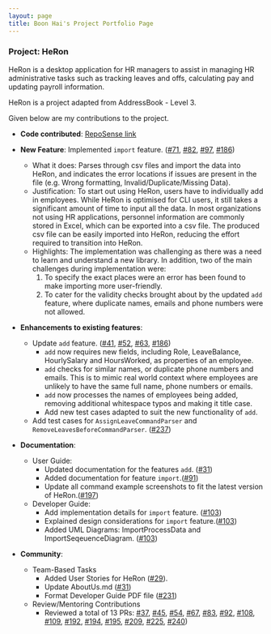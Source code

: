 ```yaml
---
layout: page
title: Boon Hai's Project Portfolio Page
---
```


### Project: HeRon

HeRon is a desktop application for HR managers to assist in managing HR administrative tasks such as tracking leaves and offs, calculating pay and updating payroll information.

HeRon is a project adapted from AddressBook - Level 3.

Given below are my contributions to the project.

* **Code contributed**: [RepoSense link](https://nus-cs2103-ay2122s1.github.io/tp-dashboard/?search=boonhaii&sort=groupTitle&sortWithin=title&timeframe=commit&mergegroup=&groupSelect=groupByRepos&breakdown=true&checkedFileTypes=docs~functional-code~test-code~other&since=2021-09-17)

* **New Feature**: Implemented `import` feature. ([#71](https://github.com/AY2122S1-CS2103T-F11-3/tp/pull/71), [#82](https://github.com/AY2122S1-CS2103T-F11-3/tp/pull/82), [#97](https://github.com/AY2122S1-CS2103T-F11-3/tp/pull/97), [#186](https://github.com/AY2122S1-CS2103T-F11-3/tp/pull/186))
    * What it does: Parses through csv files and import the data into HeRon, and indicates the error locations if issues are present in the file (e.g. Wrong formatting, Invalid/Duplicate/Missing Data).
    * Justification: To start out using HeRon, users have to individually add in employees. While HeRon is optimised for CLI users, it still takes a significant amount of time to input all the data. In most organizations not using HR applications, personnel information are commonly stored in Excel, which can be exported into a csv file. The produced csv file can be easily imported into HeRon, reducing the effort required to transition into HeRon.
    * Highlights: The implementation was challenging as there was a need to learn and understand a new library. In addition, two of the main challenges during implementation were: 
      1. To specify the exact places were an error has been found to make importing more user-friendly.
      2. To cater for the validity checks brought about by the updated `add` feature, where duplicate names, emails and phone numbers were not allowed.

* **Enhancements to existing features**: 
  * Update `add` feature. ([#41](https://github.com/AY2122S1-CS2103T-F11-3/tp/pull/41), [#52](https://github.com/AY2122S1-CS2103T-F11-3/tp/pull/52), [#63](https://github.com/AY2122S1-CS2103T-F11-3/tp/pull/63), [#186](https://github.com/AY2122S1-CS2103T-F11-3/tp/pull/186))
    * `add` now requires new fields, including Role, LeaveBalance, HourlySalary and HoursWorked, as properties of an employee.
    * `add` checks for similar names, or duplicate phone numbers and emails. This is to mimic real world context where employees are unlikely to have the same full name, phone numbers or emails.
    * `add` now processes the names of employees being added, removing additional whitespace typos and making it title case.
    * Add new test cases adapted to suit the new functionality of `add`.
  * Add test cases for `AssignLeaveCommandParser` and `RemoveLeavesBeforeCommandParser`. ([#237](https://github.com/AY2122S1-CS2103T-F11-3/tp/pull/237))

* **Documentation**:
  * User Guide:
    * Updated documentation for the features `add`. ([#31](https://github.com/AY2122S1-CS2103T-F11-3/tp/pull/31))
    * Added documentation for feature `import`.([#91](https://github.com/AY2122S1-CS2103T-F11-3/tp/pull/91))
    * Update all command example screenshots to fit the latest version of HeRon.([#197](https://github.com/AY2122S1-CS2103T-F11-3/tp/pull/197))
  * Developer Guide:
    * Add implementation details for `import` feature. ([#103](https://github.com/AY2122S1-CS2103T-F11-3/tp/pull/103))
    * Explained design considerations for `import` feature.([#103](https://github.com/AY2122S1-CS2103T-F11-3/tp/pull/103))
    * Added UML Diagrams: ImportProcessData and ImportSeqeuenceDiagram. ([#103](https://github.com/AY2122S1-CS2103T-F11-3/tp/pull/103))

* **Community**:
  * Team-Based Tasks
    * Added User Stories for HeRon ([#29](https://github.com/AY2122S1-CS2103T-F11-3/tp/pull/29)).
    * Update AboutUs.md ([#31](https://github.com/AY2122S1-CS2103T-F11-3/tp/pull/31))
    * Format Developer Guide PDF file ([#231](https://github.com/AY2122S1-CS2103T-F11-3/tp/pull/231))
  * Review/Mentoring Contributions
    * Reviewed a total of 13 PRs: [#37](https://github.com/AY2122S1-CS2103T-F11-3/tp/pull/37), [#45](https://github.com/AY2122S1-CS2103T-F11-3/tp/pull/45), [#54](https://github.com/AY2122S1-CS2103T-F11-3/tp/pull/54), [#67](https://github.com/AY2122S1-CS2103T-F11-3/tp/pull/67), [#83](https://github.com/AY2122S1-CS2103T-F11-3/tp/pull/83), [#92](https://github.com/AY2122S1-CS2103T-F11-3/tp/pull/92), [#108](https://github.com/AY2122S1-CS2103T-F11-3/tp/pull/108), [#109](https://github.com/AY2122S1-CS2103T-F11-3/tp/pull/109), [#192](https://github.com/AY2122S1-CS2103T-F11-3/tp/pull/192), [#194](https://github.com/AY2122S1-CS2103T-F11-3/tp/pull/194), [#195](https://github.com/AY2122S1-CS2103T-F11-3/tp/pull/195), [#209](https://github.com/AY2122S1-CS2103T-F11-3/tp/pull/209), [#225](https://github.com/AY2122S1-CS2103T-F11-3/tp/pull/225), [#240](https://github.com/AY2122S1-CS2103T-F11-3/tp/pull/240))

